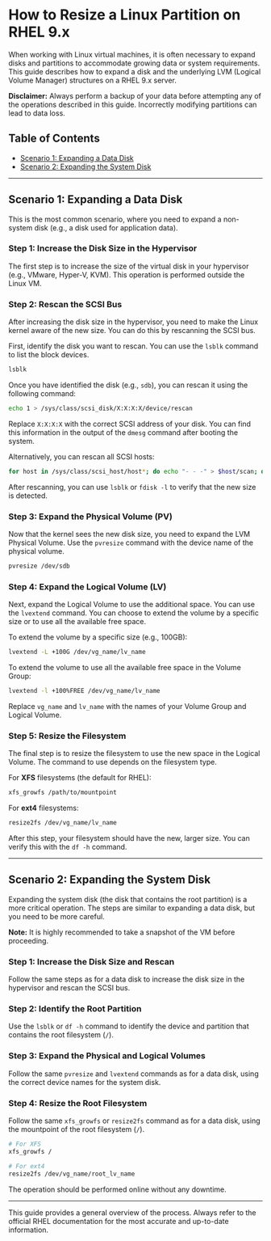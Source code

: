 # How to Resize a Linux Partition on RHEL 9.x

When working with Linux virtual machines, it is often necessary to expand disks and partitions to accommodate growing data or system requirements. This guide describes how to expand a disk and the underlying LVM (Logical Volume Manager) structures on a RHEL 9.x server.

**Disclaimer:** Always perform a backup of your data before attempting any of the operations described in this guide. Incorrectly modifying partitions can lead to data loss.

## Table of Contents

- [Scenario 1: Expanding a Data Disk](#scenario-1-expanding-a-data-disk)
- [Scenario 2: Expanding the System Disk](#scenario-2-expanding-the-system-disk)

---

## Scenario 1: Expanding a Data Disk

This is the most common scenario, where you need to expand a non-system disk (e.g., a disk used for application data).

### Step 1: Increase the Disk Size in the Hypervisor

The first step is to increase the size of the virtual disk in your hypervisor (e.g., VMware, Hyper-V, KVM). This operation is performed outside the Linux VM.

### Step 2: Rescan the SCSI Bus

After increasing the disk size in the hypervisor, you need to make the Linux kernel aware of the new size. You can do this by rescanning the SCSI bus.

First, identify the disk you want to rescan. You can use the `lsblk` command to list the block devices.

```bash
lsblk
```

Once you have identified the disk (e.g., `sdb`), you can rescan it using the following command:

```bash
echo 1 > /sys/class/scsi_disk/X:X:X:X/device/rescan
```

Replace `X:X:X:X` with the correct SCSI address of your disk. You can find this information in the output of the `dmesg` command after booting the system.

Alternatively, you can rescan all SCSI hosts:

```bash
for host in /sys/class/scsi_host/host*; do echo "- - -" > $host/scan; done
```

After rescanning, you can use `lsblk` or `fdisk -l` to verify that the new size is detected.

### Step 3: Expand the Physical Volume (PV)

Now that the kernel sees the new disk size, you need to expand the LVM Physical Volume. Use the `pvresize` command with the device name of the physical volume.

```bash
pvresize /dev/sdb
```

### Step 4: Expand the Logical Volume (LV)

Next, expand the Logical Volume to use the additional space. You can use the `lvextend` command. You can choose to extend the volume by a specific size or to use all the available free space.

To extend the volume by a specific size (e.g., 100GB):

```bash
lvextend -L +100G /dev/vg_name/lv_name
```

To extend the volume to use all the available free space in the Volume Group:

```bash
lvextend -l +100%FREE /dev/vg_name/lv_name
```

Replace `vg_name` and `lv_name` with the names of your Volume Group and Logical Volume.

### Step 5: Resize the Filesystem

The final step is to resize the filesystem to use the new space in the Logical Volume. The command to use depends on the filesystem type.

For **XFS** filesystems (the default for RHEL):

```bash
xfs_growfs /path/to/mountpoint
```

For **ext4** filesystems:

```bash
resize2fs /dev/vg_name/lv_name
```

After this step, your filesystem should have the new, larger size. You can verify this with the `df -h` command.

---

## Scenario 2: Expanding the System Disk

Expanding the system disk (the disk that contains the root partition) is a more critical operation. The steps are similar to expanding a data disk, but you need to be more careful.

**Note:** It is highly recommended to take a snapshot of the VM before proceeding.

### Step 1: Increase the Disk Size and Rescan

Follow the same steps as for a data disk to increase the disk size in the hypervisor and rescan the SCSI bus.

### Step 2: Identify the Root Partition

Use the `lsblk` or `df -h` command to identify the device and partition that contains the root filesystem (`/`).

### Step 3: Expand the Physical and Logical Volumes

Follow the same `pvresize` and `lvextend` commands as for a data disk, using the correct device names for the system disk.

### Step 4: Resize the Root Filesystem

Follow the same `xfs_growfs` or `resize2fs` command as for a data disk, using the mountpoint of the root filesystem (`/`).

```bash
# For XFS
xfs_growfs /

# For ext4
resize2fs /dev/vg_name/root_lv_name
```

The operation should be performed online without any downtime.

---

This guide provides a general overview of the process. Always refer to the official RHEL documentation for the most accurate and up-to-date information.
